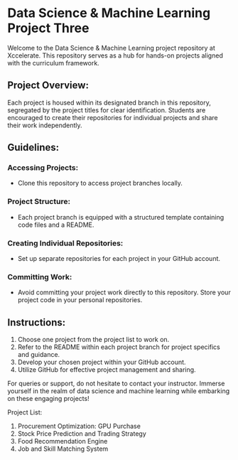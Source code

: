 # Data Science & Machine Learning Project Three
Welcome to the Data Science & Machine Learning project repository at Xccelerate. This repository serves as a hub for hands-on projects aligned with the curriculum framework.

## Project Overview:
Each project is housed within its designated branch in this repository, segregated by the project titles for clear identification.
Students are encouraged to create their repositories for individual projects and share their work independently.
## Guidelines:
### Accessing Projects:
- Clone this repository to access project branches locally.
### Project Structure:
- Each project branch is equipped with a structured template containing code files and a README.
### Creating Individual Repositories:
- Set up separate repositories for each project in your GitHub account.
### Committing Work:
- Avoid committing your project work directly to this repository. Store your project code in your personal repositories.
## Instructions:
1. Choose one project from the project list to work on.
2. Refer to the README within each project branch for project specifics and guidance.
3. Develop your chosen project within your GitHub account.
4. Utilize GitHub for effective project management and sharing.

For queries or support, do not hesitate to contact your instructor. Immerse yourself in the realm of data science and machine learning while embarking on these engaging projects!

Project List:
1. Procurement Optimization: GPU Purchase
2. Stock Price Prediction and Trading Strategy
3. Food Recommendation Engine
4. Job and Skill Matching System
